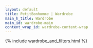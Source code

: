 ```yaml
---
layout: default
title: PetitBonhomme | Wardrobe
main_h_title: Wardrobe
main_id: wardrobe-main
content_wrap_id: wardrobe-content-wrap
---
```


{% include wardrobe_and_filters.html %}

<script>
    if (window.matchMedia('(max-width: 650px)').matches) {
        document.getElementById("wardrobe-filter-title").classList.add("collapsed");
        document.getElementById("wardrobe-filter-content").classList.add("hidden");
    }
</script>